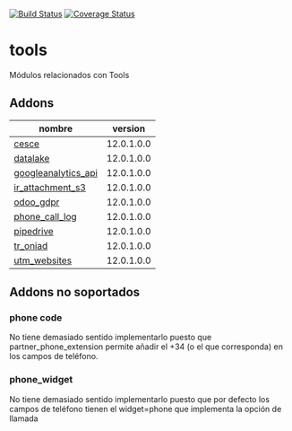 [![Build Status](https://travis-ci.org/OdooNodrizaTech/tools.svg?branch=12.0)](https://travis-ci.org/OdooNodrizaTech/tools)
[![Coverage Status](https://coveralls.io/repos/OdooNodrizaTech/tools/badge.svg?branch=12.0)](https://coveralls.io/r/OdooNodrizaTech/tools?branch=12.0)

tools
=========
Módulos relacionados con Tools


Addons
----------------
nombre | version
--- | ---
[cesce](cesce/) | 12.0.1.0.0
[datalake](datalake/) | 12.0.1.0.0
[googleanalytics_api](googleanalytics_api/) | 12.0.1.0.0
[ir_attachment_s3](ir_attachment_s3/) | 12.0.1.0.0
[odoo_gdpr](odoo_gdpr/) | 12.0.1.0.0
[phone_call_log](phone_call_log/) | 12.0.1.0.0
[pipedrive](pipedrive/) | 12.0.1.0.0
[tr_oniad](tr_oniad/) | 12.0.1.0.0
[utm_websites](utm_websites/) | 12.0.1.0.0

## Addons no soportados

### phone code
No tiene demasiado sentido implementarlo puesto que partner_phone_extension permite añadir el +34 (o el que corresponda) en los campos de teléfono.

### phone_widget
No tiene demasiado sentido implementarlo puesto que por defecto los campos de teléfono tienen el widget=phone que implementa la opción de llamada
